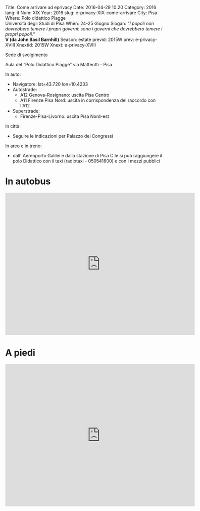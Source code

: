 Title: Come arrivare ad eprivacy
Date: 2016-04-29 10:20
Category: 2016
lang: it
Num: XIX
Year: 2016
slug: e-privacy-XIX-come-arrivare
City: Pisa
Where: Polo didattico Piagge<br/>Università degli Studi di Pisa
When: 24-25 Giugno
Slogan: <i>"I popoli non dovrebbero temere i propri governi: sono i governi che dovrebbero temere i propri popoli."</i><br/><b>V (da John Basil Barnhill)</b>
Season: estate
previd: 2015W
prev: e-privacy-XVIII
Xnextid: 2015W
Xnext: e-privacy-XVIII


Sede di svolgimento

Aula del “Polo Didattico Piagge”
via Matteotti - Pisa

In auto:  

* Navigatore: lat=43.720 lon=10.4233
* Autostrade: 
  * A12 Genova-Rosignano: uscita Pisa Centro
  * A11 Firenze Pisa Nord: uscita in corrispondenza del raccordo con l'A12 
* Superstrade: 
  * Firenze-Pisa-Livorno: uscita Pisa Nord-est 

In città: 
* Seguire le indicazioni  per Palazzo dei Congressi

In areo e in treno: 
* dall' Aereoporto Galilei e dalla stazione di Pisa C.le si  può raggiungere il polo Didattico con il taxi (radiotaxi - 050541600) e con i  mezzi pubblici


# In autobus

<iframe src="https://www.google.com/maps/embed?pb=!1m28!1m12!1m3!1d5768.113405834022!2d10.401347724741976!3d43.70937067187895!2m3!1f0!2f0!3f0!3m2!1i1024!2i768!4f13.1!4m13!3e3!4m5!1s0x12d5919cee976919%3A0xe7e65ce35fbcf669!2sPisa+Central+Station%2C+Piazza+della+Stazione%2C+56125+Pisa+PI%2C+Italy!3m2!1d43.708449099999996!2d10.398468399999999!4m5!1s0x12d59193efe7c6b9%3A0x37a0754cbaa4f0a9!2sPolo+Didattico+delle+Piagge%2C+Via+Giacomo+Matteotti%2C+11%2C+56124+Pisa+PI%2C+Italy!3m2!1d43.7102769!2d10.412346099999999!5e0!3m2!1sen!2sit!4v1465064825094" width="600" height="450" frameborder="0" style="border:0" allowfullscreen></iframe>

# A piedi

<iframe src="https://www.google.com/maps/embed?pb=!1m28!1m12!1m3!1d5767.95736600162!2d10.400934974742245!3d43.710992071668926!2m3!1f0!2f0!3f0!3m2!1i1024!2i768!4f13.1!4m13!3e2!4m5!1s0x12d5919cee976919%3A0xe7e65ce35fbcf669!2sPisa+Central+Station%2C+Piazza+della+Stazione%2C+56125+Pisa+PI%2C+Italy!3m2!1d43.708449099999996!2d10.398468399999999!4m5!1s0x12d59193efe7c6b9%3A0x37a0754cbaa4f0a9!2sPolo+Didattico+delle+Piagge%2C+Via+Giacomo+Matteotti%2C+11%2C+56124+Pisa+PI%2C+Italy!3m2!1d43.7102769!2d10.412346099999999!5e0!3m2!1sen!2sit!4v1465064871490" width="600" height="450" frameborder="0" style="border:0" allowfullscreen></iframe>


